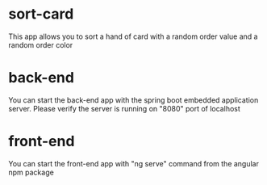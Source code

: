 # sort-card
This app allows you to sort a hand of card with a random order value and a random order color


# back-end
You can start the back-end app with the spring boot embedded application server. 
Please verify the server is running on "8080" port of localhost

# front-end
You can start the front-end app with "ng serve" command from the angular npm package
